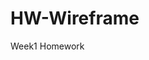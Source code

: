 # HW-Wireframe
Week1 Homework

<html>

<head>
<title>Wireframe
<link href="in-30-layout.css" rel="style sheet" type="text/css">
<head>
<nav><nav>
<body>

<footer><footer>

<html>
